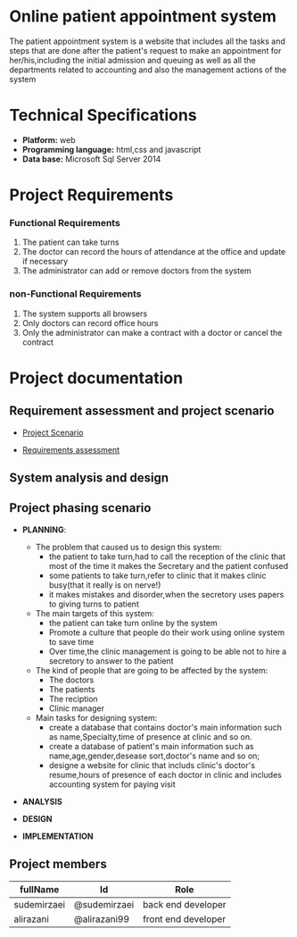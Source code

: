 # Online patient appointment system
The patient appointment system is a website that includes all the tasks and steps that are done after the patient's request to make an appointment for her/his,including the initial admission and queuing as well as all the departments related to accounting and also the management actions of the system



# Technical Specifications
- **Platform:** web
- **Programming language:** html,css and javascript
- **Data base:** Microsoft Sql Server 2014


# Project Requirements

### Functional Requirements
1. The patient can take turns
2. The doctor can record the hours of attendance at the office and update if necessary 
3. The administrator can add or remove doctors from the system 


### non-Functional Requirements
1. The system supports all browsers
2. Only doctors can record office hours
3. Only the administrator can make a contract with a doctor or cancel the contract


# Project documentation

## Requirement assessment and project scenario


- [Project Scenario](https://github.com/AliRazani99/Online_System_Software/blob/main/Documentaion/Requirements%20and%20scenario/Scenario.md)


- [Requirements assessment](https://github.com/AliRazani99/Online_System_Software/blob/main/Documentaion/Requirements%20and%20scenario/reqirement.md)


## System analysis and design



## Project phasing scenario

- **PLANNING**:
   - The problem that caused us to design this system:
     - the patient to take turn,had to call the reception of the clinic that most of the time it makes the Secretary and the patient confused
     - some patients to take turn,refer to clinic that it makes clinic busy(that it really is on nerve!)
     - it makes mistakes and disorder,when the secretory uses papers to giving turns to patient
  - The main targets of this system:
    - the patient can take turn online by the system
    - Promote a culture that people do their work using online system to save time
    - Over time,the clinic management is going to be able not to hire a secretory to answer to the patient
  - The kind of people that are going to be affected by the system:
    - The doctors
    - The patients
    - The reciption
    - Clinic manager
  - Main tasks for designing system:
    - create a database that contains doctor's main information such as name,Specialty,time of presence at clinic and so on.
    - create a database of patient's main information such as name,age,gender,desease sort,doctor's name and so on;
    - designe a website for clinic that includs clinic's doctor's resume,hours of presence of each doctor in clinic and includes accounting system for paying visit
 
    
- **ANALYSIS**
- **DESIGN**
- **IMPLEMENTATION**








## Project members
  fullName|Id|Role
  --------|--|----
  sudemirzaei|@sudemirzaei|back end developer
  alirazani  |@alirazani99|front end developer


